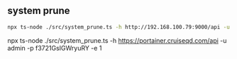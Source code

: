 
## system prune

```bash
npx ts-node ./src/system_prune.ts -h http://192.168.100.79:9000/api -u admin -p xxxx -e 
```
npx ts-node ./src/system_prune.ts -h https://portainer.cruiseqd.com/api -u admin -p f3721GsIGWryuRY -e 1
